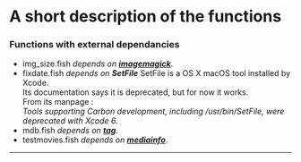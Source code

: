 # A short description of the functions

### Functions with external dependancies

* img_size.fish
    *depends on [**imagemagick**](https://imagemagick.org)*.
* fixdate.fish
    *depends on **SetFile***
        SetFile is a OS X macOS tool installed by Xcode.  
        Its documentation says it is deprecated, but for now it works.  
        From its manpage :  
        *Tools supporting Carbon development, including /usr/bin/SetFile, were deprecated with Xcode 6.*
* mdb.fish
    *depends on [**tag**](https://github.com/jdberry/tag)*.
* testmovies.fish
    *depends on [**mediainfo**](http://mediaarea.net)*.


---

